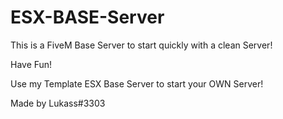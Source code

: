 # ESX-BASE-Server
This is a FiveM Base Server to start quickly with a clean Server!


Have Fun!

Use my Template ESX Base Server to start your OWN Server!

Made by Lukass#3303
